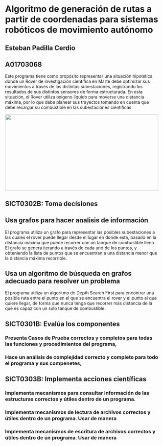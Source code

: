 # Algoritmo de generación de rutas a partir de coordenadas para sistemas robóticos de movimiento autónomo

## Esteban Padilla Cerdio

## A01703068

Este programa tiene como propósito representar una situación hipotética donde un Rover de investigación científica en Marte debe optimizar sus movimientos a través de las distintas subestaciones, registrando los resultados de sus distintos sensores de forma estructurada. En esta situación, el Rover utiliza oxígeno líquido para moverse una distancia máxima, por lo que debe planear sus trayectos tomando en cuenta que debe recargar su combustible en las subestaciones científicas.

<img src="https://d7lju56vlbdri.cloudfront.net/var/ezwebin_site/storage/images/_aliases/seo/reportajes/diez-claves-sobre-el-rover-perseverance-y-otras-nuevas-misiones-a-marte/8668097-4-esl-MX/Diez-claves-sobre-el-rover-Perseverance-y-otras-nuevas-misiones-a-Marte.jpg" width=500px height=250px/>

## SICT0302B: Toma decisiones

## Usa grafos para hacer analisis de información

El programa utiliza un grafo para representar las posibles subestaciones a las cuales el rover puede llegar desde el lugar en donde está, basado en la distancia máxima que puede recorrer con un tanque de combustible lleno. El grafo se genera iterando a través de cada uno de los puntos, y obteniendo la lista de puntos que se encuentran a una distancia menor que la distancia máxima recorrible.

## Usa un algoritmo de búsqueda en grafos adecuado para resolver un problema

El programa utiliza un algoritmo de Depth Search First para encontrar una posible ruta entre el punto en el que se encuentra el rover y el punto al que quiere llegar, de forma que nunca tenga que recorrer más distancia de la que es capaz con un solo tanque de combustible.

## SICT0301B: Evalúa los componentes

### Presenta Casos de Prueba correctos y completos para todas las funciones y procedimientos del programa,

### Hace un análisis de complejidad correcto y completo para todo el programa y sus compenetes,

## SICT0303B: Implementa acciones científicas

### Implementa mecanismos para consultar información de las estructuras correctos y útiles dentro de un programa.

### Implementa mecanismos de lectura de archivos correctos y útiles dentro de un programa. Usar de manera

### Implementa mecanismos de escritura de archivos correctos y útiles dentro de un programa. Usar de manera
